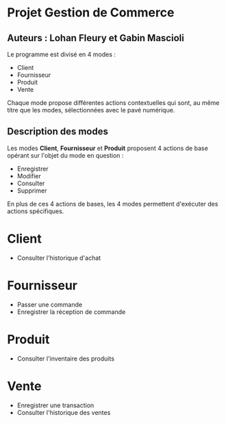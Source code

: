 # Projet Gestion de Commerce
## Auteurs : Lohan Fleury et Gabin Mascioli

Le programme est divisé en 4 modes :
- Client
- Fournisseur
- Produit
- Vente

Chaque mode propose différentes actions contextuelles qui sont, au même titre
que les modes, sélectionnées avec le pavé numérique.

## Description des modes

Les modes **Client**, **Fournisseur** et **Produit** proposent 4 actions de base
opérant sur l'objet du mode en question :
- Enregistrer
- Modifier
- Consulter
- Supprimer

En plus de ces 4 actions de bases, les 4 modes permettent d'exécuter des actions
spécifiques.

# Client
- Consulter l'historique d'achat

# Fournisseur
- Passer une commande
- Enregistrer la réception de commande

# Produit
- Consulter l'inventaire des produits

# Vente
- Enregistrer une transaction
- Consulter l'historique des ventes
